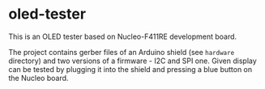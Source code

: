 # oled-tester

This is an OLED tester based on Nucleo-F411RE development board.

The project contains gerber files of an Arduino shield (see `hardware` directory)
and two versions of a firmware - I2C and SPI one. Given display can be tested by
plugging it into the shield and pressing a blue button on the Nucleo board.
